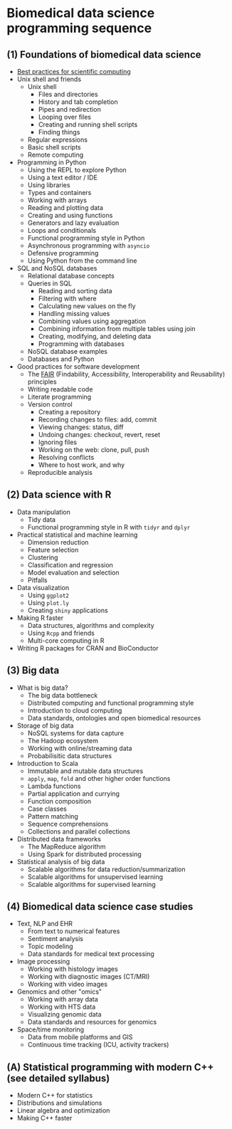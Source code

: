 # Biomedical data science programming sequence

## (1) Foundations of biomedical data science

- [Best practices for scientific computing](http://journals.plos.org/plosbiology/article?id=10.1371/journal.pbio.1001745)
- Unix shell and friends
    - Unix shell
        - Files and directories
        - History and tab completion
        - Pipes and redirection
        - Looping over files
        - Creating and running shell scripts
        - Finding things
    - Regular expressions
    - Basic shell scripts
    - Remote computing
- Programming in Python
    - Using the REPL to explore Python
    - Using a text editor / IDE
    - Using libraries
    - Types and containers
    - Working with arrays
    - Reading and plotting data
    - Creating and using functions
    - Generators and lazy evaluation
    - Loops and conditionals
    - Functional programming style in Python
    - Asynchronous programming with `asyncio`
    - Defensive programming
    - Using Python from the command line
- SQL and NoSQL databases
    - Relational database concepts
    - Queries in SQL
        - Reading and sorting data
        - Filtering with where
        - Calculating new values on the fly
        - Handling missing values
        - Combining values using aggregation
        - Combining information from multiple tables using join
        - Creating, modifying, and deleting data
        - Programming with databases
    - NoSQL database examples
    - Databases and Python
- Good practices for software development
    - The [FAIR](http://www.nature.com/articles/sdata201618) (Findability, Accessibility, Interoperability and Reusability) principles
    - Writing readable code
    - Literate programming
    - Version control
        - Creating a repository
        - Recording changes to files: add, commit
        - Viewing changes: status, diff
        - Undoing changes: checkout, revert, reset
        - Ignoring files
        - Working on the web: clone, pull, push
        - Resolving conflicts
        - Where to host work, and why
    - Reproducible analysis

## (2) Data science with R

- Data manipulation
    - Tidy data
    - Functional programming style in R with `tidyr` and `dplyr`
- Practical statistical and machine learning
    - Dimension reduction
    - Feature selection
    - Clustering
    - Classification and regression
    - Model evaluation and selection
    - Pitfalls
- Data visualization
    - Using `ggplot2`
    - Using `plot.ly`
    - Creating `shiny` applications
- Making R faster
    - Data structures, algorithms and complexity
    - Using `Rcpp` and friends
    - Multi-core computing in R
- Writing R packages for CRAN and BioConductor

## (3) Big data

- What is big data?
  - The big data bottleneck
  - Distributed computing and functional programming style
  - Introduction to cloud computing
  - Data standards, ontologies and open biomedical resources
- Storage of big data
  - NoSQL systems for data capture
  - The Hadoop ecosystem
  - Working with online/streaming data
  - Probabilisitic data structures
- Introduction to Scala
  - Immutable and mutable data structures
  - `apply`, `map`, `fold` and other higher order functions
  - Lambda functions
  - Partial application and currying
  - Function composition
  - Case classes
  - Pattern matching
  - Sequence comprehensions
  - Collections and parallel collections
- Distributed data frameworks
  - The MapReduce algorithm
  - Using Spark for distributed processing
- Statistical analysis of big data
  - Scalable algorithms for data reduction/summarization
  - Scalable algorithms for unsupervised learning
  - Scalable algorithms for supervised learning

## (4) Biomedical data science case studies

- Text, NLP and EHR
    - From text to numerical features
    - Sentiment analysis
    - Topic modeling
    - Data standards for medical text processing
- Image processing
    - Working with histology images
    - Working with diagnostic images (CT/MRI)
    - Working with video images
- Genomics and other "omics"
    - Working with array data
    - Working with HTS data
    - Visualizing genomic data
    - Data standards and resources for genomics
- Space/time monitoring
  - Data from mobile platforms and GIS
  - Continuous time tracking (ICU, activity trackers)

## (A) Statistical programming with modern C++ (see detailed syllabus)

- Modern C++ for statistics
- Distributions and simulations
- Linear algebra and optimization
- Making C++ faster
